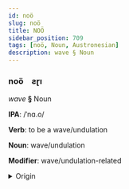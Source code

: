 ```yaml
---
id: noö
slug: noö
title: NOÖ
sidebar_position: 709
tags: [noö, Noun, Austronesian]
description: wave § Noun
---
```


### noö&emsp;<span kind="abugida">ƨɽı</span>

*wave* **§** Noun

**IPA**: /ˈnɑ.o/

**Verb**: to be a wave/undulation

**Noun**: wave/undulation

**Modifier**: wave/undulation-related

<details>
    <summary>Origin</summary>
    Gilbertese nao /näo/<br/>
    <em>Austronesian Language Family</em>
</details>